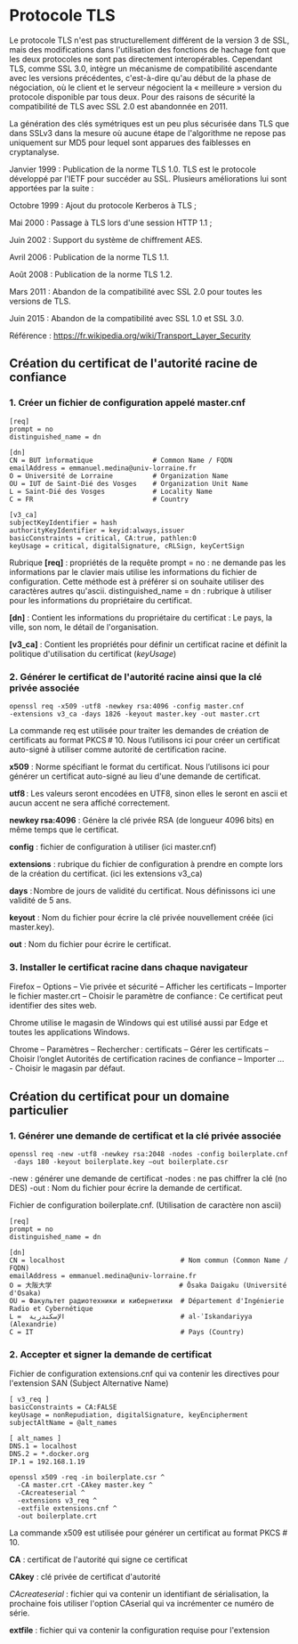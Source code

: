 # Protocole TLS

Le protocole TLS n'est pas structurellement différent de la version 3 de SSL, mais des modifications dans l'utilisation des fonctions de hachage font que les deux protocoles ne sont pas directement interopérables. Cependant TLS, comme SSL 3.0, intègre un mécanisme de compatibilité ascendante avec les versions précédentes, c'est-à-dire qu'au début de la phase de négociation, où le client et le serveur négocient la « meilleure » version du protocole disponible par tous deux. Pour des raisons de sécurité la compatibilité de TLS avec SSL 2.0 est abandonnée en 2011.

La génération des clés symétriques est un peu plus sécurisée dans TLS que dans SSLv3 dans la mesure où aucune étape de l'algorithme ne repose pas uniquement sur MD5 pour lequel sont apparues des faiblesses en cryptanalyse.

Janvier 1999 : Publication de la norme TLS 1.0. TLS est le protocole développé par l'IETF pour succéder au SSL. Plusieurs améliorations lui sont apportées par la suite :

Octobre 1999 : Ajout du protocole Kerberos à TLS ;

Mai 2000 : Passage à TLS lors d'une session HTTP 1.1 ;

Juin 2002 : Support du système de chiffrement AES.

Avril 2006 : Publication de la norme TLS 1.1.

Août 2008 : Publication de la norme TLS 1.2.

Mars 2011 : Abandon de la compatibilité avec SSL 2.0 pour toutes les versions de TLS.

Juin 2015 : Abandon de la compatibilité avec SSL 1.0 et SSL 3.0.

Référence : https://fr.wikipedia.org/wiki/Transport_Layer_Security

## Création du certificat de l'autorité racine de confiance

### 1. Créer un fichier de configuration appelé master.cnf

```
[req]
prompt = no
distinguished_name = dn

[dn]
CN = BUT ìnformatique               # Common Name / FQDN
emailAddress = emmanuel.medina@univ-lorraine.fr
O = Université de Lorraine          # Organization Name
OU = IUT de Saint-Dié des Vosges    # Organization Unit Name
L = Saint-Dié des Vosges            # Locality Name
C = FR                              # Country

[v3_ca]
subjectKeyIdentifier = hash
authorityKeyIdentifier = keyid:always,issuer
basicConstraints = critical, CA:true, pathlen:0
keyUsage = critical, digitalSignature, cRLSign, keyCertSign
```

Rubrique **[req]** : propriétés de la requête
prompt = no : ne demande pas les informations par le clavier mais utilise les informations du fichier de configuration. Cette méthode est à préférer si on souhaite utiliser des caractères autres qu'ascii.
distinguished_name = dn : rubrique à utiliser pour les informations du propriétaire du certificat.

**[dn]** : Contient les informations du propriétaire du certificat : Le pays, la ville, son nom, le détail de l'organisation.

**[v3_ca]** : Contient les propriétés pour définir un certificat racine et définit la politique d'utilisation du certificat (*keyUsage*)

### 2. Générer le certificat de l'autorité racine ainsi que la clé privée associée

```shell-session
openssl req -x509 -utf8 -newkey rsa:4096 -config master.cnf
-extensions v3_ca -days 1826 -keyout master.key -out master.crt
```

La commande req est utilisée pour traiter les demandes de création de certificats au format PKCS # 10. Nous l’utilisons ici pour créer un certificat auto-signé à utiliser comme autorité de certification racine.

**x509** : Norme spécifiant le format du certificat. Nous l’utilisons ici pour générer un certificat auto-signé au lieu d'une demande de certificat.

**utf8** : Les valeurs seront encodées en UTF8, sinon elles le seront en ascii et aucun accent ne sera affiché correctement.

**newkey rsa:4096** : Génère la clé privée RSA (de longueur 4096 bits) en même temps que le certificat.

**config** : fichier de configuration à utiliser (ici master.cnf)

**extensions** : rubrique du fichier de configuration à prendre en compte lors de la création du certificat. (ici les extensions v3_ca)

**days** : Nombre de jours de validité du certificat. Nous définissons ici une validité de 5 ans.

**keyout** : Nom du fichier pour écrire la clé privée nouvellement créée (ici master.key).

**out** : Nom du fichier pour écrire le certificat.

### 3. Installer le certificat racine dans chaque navigateur

Firefox – Options – Vie privée et sécurité – Afficher les certificats – Importer le fichier master.crt – Choisir le paramètre de confiance : Ce certificat peut identifier des sites web.

Chrome utilise le magasin de Windows qui est utilisé aussi par Edge et toutes les applications Windows.

Chrome – Paramètres – Rechercher : certificats – Gérer les certificats – Choisir l’onglet Autorités de certification racines de confiance – Importer … - Choisir le magasin par défaut.

## Création du certificat pour un domaine particulier

### 1. Générer une demande de certificat et la clé privée associée

```shell-session
openssl req -new -utf8 -newkey rsa:2048 -nodes -config boilerplate.cnf
 -days 180 -keyout boilerplate.key –out boilerplate.csr
```

-new : générer une demande de certificat
-nodes : ne pas chiffrer la clé (no DES)
-out : Nom du fichier pour écrire la demande de certificat.

Fichier de configuration boilerplate.cnf. (Utilisation de caractère non ascii)

```
[req]
prompt = no
distinguished_name = dn

[dn]
CN = localhost                             # Nom commun (Common Name / FQDN)
emailAddress = emmanuel.medina@univ-lorraine.fr
O = 大阪大学                                # Ōsaka Daigaku (Université d'Osaka)
OU = Факультет радиотехники и кибернетики  # Département d'Ingénierie Radio et Cybernétique
L =  الإسكندرية                             # al-ʾIskandariyya (Alexandrie)
C = IT                                     # Pays (Country)
```

### 2. Accepter et signer la demande de certificat

Fichier de configuration extensions.cnf qui va contenir les directives pour l'extension SAN (Subject Alternative Name)

```
[ v3_req ]
basicConstraints = CA:FALSE
keyUsage = nonRepudiation, digitalSignature, keyEncipherment
subjectAltName = @alt_names

[ alt_names ]
DNS.1 = localhost
DNS.2 = *.docker.org
IP.1 = 192.168.1.19
```

```
openssl x509 -req -in boilerplate.csr ^
  -CA master.crt -CAkey master.key ^
  -CAcreateserial ^
  -extensions v3_req ^
  -extfile extensions.cnf ^
  -out boilerplate.crt
```

La commande x509 est utilisée pour générer un certificat au format PKCS # 10.

**CA** : certificat de l'autorité qui signe ce certificat

**CAkey** : clé privée de certificat d'autorité

*CAcreateserial* : fichier qui va contenir un identifiant de sérialisation, la prochaine fois utiliser l'option CAserial qui va incrémenter ce numéro de série.

**extfile** : fichier qui va contenir la configuration requise pour l'extension
